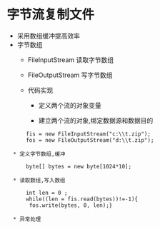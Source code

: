 # 字节流复制文件
  * 采用数组缓冲提高效率
  * 字节数组
    * FileInputStream 读取字节数组
    * FileOutputStream 写字节数组
    * 代码实现
      
      * 定义两个流的对象变量
       
         
      * 建立两个流的对象,绑定数据源和数据目的 

      
```
      fis = new FileInputStream("c:\\t.zip");
      fos = new FileOutputStream("d:\\t.zip");
```      
      * 定义字节数组,缓冲
```
      byte[] bytes = new byte[1024*10];
```
      * 读取数组,写入数组
```    
      int len = 0 ; 
      while((len = fis.read(bytes))!=-1){
       fos.write(bytes, 0, len);}      
 ```
      * 异常处理
      	
 
	
	
			
